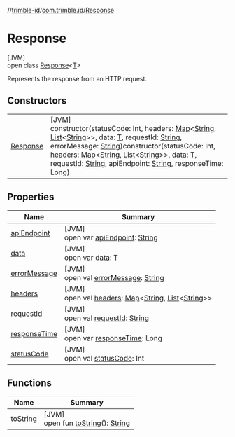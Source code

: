 //[trimble-id](../../../index.md)/[com.trimble.id](../index.md)/[Response](index.md)

# Response

[JVM]\
open class [Response](index.md)&lt;[T](index.md)&gt;

Represents the response from an HTTP request.

## Constructors

| | |
|---|---|
| [Response](-response.md) | [JVM]<br>constructor(statusCode: Int, headers: [Map](https://docs.oracle.com/javase/8/docs/api/java/util/Map.html)&lt;[String](https://docs.oracle.com/javase/8/docs/api/java/lang/String.html), [List](https://docs.oracle.com/javase/8/docs/api/java/util/List.html)&lt;[String](https://docs.oracle.com/javase/8/docs/api/java/lang/String.html)&gt;&gt;, data: [T](index.md), requestId: [String](https://docs.oracle.com/javase/8/docs/api/java/lang/String.html), errorMessage: [String](https://docs.oracle.com/javase/8/docs/api/java/lang/String.html))constructor(statusCode: Int, headers: [Map](https://docs.oracle.com/javase/8/docs/api/java/util/Map.html)&lt;[String](https://docs.oracle.com/javase/8/docs/api/java/lang/String.html), [List](https://docs.oracle.com/javase/8/docs/api/java/util/List.html)&lt;[String](https://docs.oracle.com/javase/8/docs/api/java/lang/String.html)&gt;&gt;, data: [T](index.md), requestId: [String](https://docs.oracle.com/javase/8/docs/api/java/lang/String.html), apiEndpoint: [String](https://docs.oracle.com/javase/8/docs/api/java/lang/String.html), responseTime: Long) |

## Properties

| Name | Summary |
|---|---|
| [apiEndpoint](api-endpoint.md) | [JVM]<br>open var [apiEndpoint](api-endpoint.md): [String](https://docs.oracle.com/javase/8/docs/api/java/lang/String.html) |
| [data](data.md) | [JVM]<br>open var [data](data.md): [T](index.md) |
| [errorMessage](error-message.md) | [JVM]<br>open val [errorMessage](error-message.md): [String](https://docs.oracle.com/javase/8/docs/api/java/lang/String.html) |
| [headers](headers.md) | [JVM]<br>open val [headers](headers.md): [Map](https://docs.oracle.com/javase/8/docs/api/java/util/Map.html)&lt;[String](https://docs.oracle.com/javase/8/docs/api/java/lang/String.html), [List](https://docs.oracle.com/javase/8/docs/api/java/util/List.html)&lt;[String](https://docs.oracle.com/javase/8/docs/api/java/lang/String.html)&gt;&gt; |
| [requestId](request-id.md) | [JVM]<br>open val [requestId](request-id.md): [String](https://docs.oracle.com/javase/8/docs/api/java/lang/String.html) |
| [responseTime](response-time.md) | [JVM]<br>open var [responseTime](response-time.md): Long |
| [statusCode](status-code.md) | [JVM]<br>open val [statusCode](status-code.md): Int |

## Functions

| Name | Summary |
|---|---|
| [toString](to-string.md) | [JVM]<br>open fun [toString](to-string.md)(): [String](https://docs.oracle.com/javase/8/docs/api/java/lang/String.html) |
